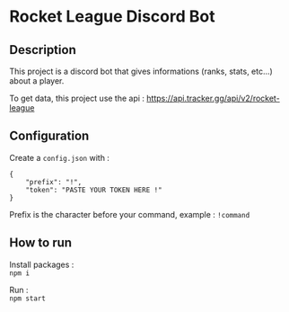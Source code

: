 # Rocket League Discord Bot

## Description

This project is a discord bot that gives informations (ranks, stats, etc...) about a player.

To get data, this project use the api : https://api.tracker.gg/api/v2/rocket-league

## Configuration

Create a ```config.json``` with :  
```
{
    "prefix": "!",
    "token": "PASTE YOUR TOKEN HERE !"
}
```  
Prefix is the character before your command, example : ```!command```

## How to run

Install packages :  
```npm i```

Run :  
```npm start```
